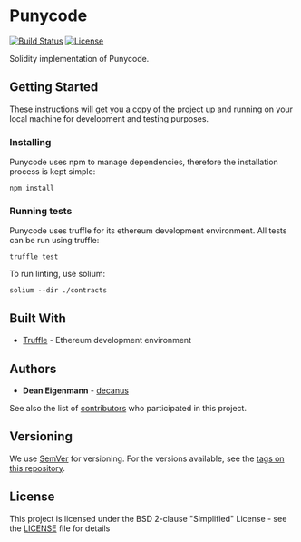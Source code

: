 # Punycode

[![Build Status](https://travis-ci.com/ensdomains/punycode.svg?branch=development)](https://travis-ci.com/ensdomains/punycode) [![License](https://img.shields.io/badge/License-BSD--2--Clause-blue.svg)](LICENSE)

Solidity implementation of Punycode.

## Getting Started

These instructions will get you a copy of the project up and running on your local machine for development and testing purposes.

### Installing

Punycode uses npm to manage dependencies, therefore the installation process is kept simple:

```
npm install
```

### Running tests

Punycode uses truffle for its ethereum development environment. All tests can be run using truffle:

```
truffle test
```

To run linting, use solium:

```
solium --dir ./contracts
```

## Built With
* [Truffle](https://github.com/trufflesuite/truffle) - Ethereum development environment 

## Authors

* **Dean Eigenmann** - [decanus](https://github.com/decanus)

See also the list of [contributors](https://github.com/ensdomains/punycode/contributors) who participated in this project.

## Versioning

We use [SemVer](http://semver.org/) for versioning. For the versions available, see the [tags on this repository](https://github.com/ensdomains/punycode/tags).

## License

This project is licensed under the BSD 2-clause "Simplified" License - see the [LICENSE](LICENSE) file for details
